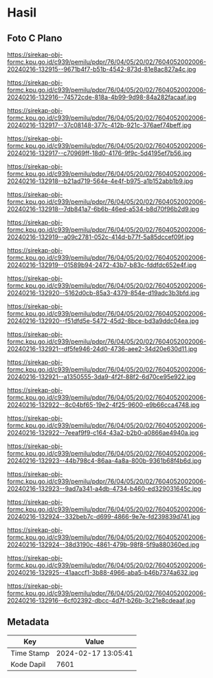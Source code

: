 # Hasil

## Foto C Plano

https://sirekap-obj-formc.kpu.go.id/c939/pemilu/pdpr/76/04/05/20/02/7604052002006-20240216-132915--9671b4f7-b51b-4542-873d-81e8ac827a4c.jpg

https://sirekap-obj-formc.kpu.go.id/c939/pemilu/pdpr/76/04/05/20/02/7604052002006-20240216-132916--74572cde-818a-4b99-9d98-84a282facaaf.jpg

https://sirekap-obj-formc.kpu.go.id/c939/pemilu/pdpr/76/04/05/20/02/7604052002006-20240216-132917--37c08148-377c-412b-921c-376aef74beff.jpg

https://sirekap-obj-formc.kpu.go.id/c939/pemilu/pdpr/76/04/05/20/02/7604052002006-20240216-132917--c70969ff-18d0-4176-9f9c-5d4195ef7b56.jpg

https://sirekap-obj-formc.kpu.go.id/c939/pemilu/pdpr/76/04/05/20/02/7604052002006-20240216-132918--b21ad719-564e-4e4f-b975-a1b152abb1b9.jpg

https://sirekap-obj-formc.kpu.go.id/c939/pemilu/pdpr/76/04/05/20/02/7604052002006-20240216-132918--7db841a7-6b6b-46ed-a534-b8d70f96b2d9.jpg

https://sirekap-obj-formc.kpu.go.id/c939/pemilu/pdpr/76/04/05/20/02/7604052002006-20240216-132919--a09c2781-052c-414d-b77f-5a85dccef09f.jpg

https://sirekap-obj-formc.kpu.go.id/c939/pemilu/pdpr/76/04/05/20/02/7604052002006-20240216-132919--01589b94-2472-43b7-b83c-fddfdc652e4f.jpg

https://sirekap-obj-formc.kpu.go.id/c939/pemilu/pdpr/76/04/05/20/02/7604052002006-20240216-132920--5162d0cb-85a3-4379-854e-d19adc3b3bfd.jpg

https://sirekap-obj-formc.kpu.go.id/c939/pemilu/pdpr/76/04/05/20/02/7604052002006-20240216-132920--f51dfd5e-5472-45d2-8bce-bd3a9ddc04ea.jpg

https://sirekap-obj-formc.kpu.go.id/c939/pemilu/pdpr/76/04/05/20/02/7604052002006-20240216-132921--df5fe946-24d0-4736-aee2-34d20e630d11.jpg

https://sirekap-obj-formc.kpu.go.id/c939/pemilu/pdpr/76/04/05/20/02/7604052002006-20240216-132921--a1350555-3da9-4f2f-88f2-6d70ce95e922.jpg

https://sirekap-obj-formc.kpu.go.id/c939/pemilu/pdpr/76/04/05/20/02/7604052002006-20240216-132922--8c04bf65-19e2-4f25-9600-e9b66cca4748.jpg

https://sirekap-obj-formc.kpu.go.id/c939/pemilu/pdpr/76/04/05/20/02/7604052002006-20240216-132922--7eeaf9f9-c164-43a2-b2b0-a0866ae4940a.jpg

https://sirekap-obj-formc.kpu.go.id/c939/pemilu/pdpr/76/04/05/20/02/7604052002006-20240216-132923--44b798c4-86aa-4a8a-800b-9361b68f4b6d.jpg

https://sirekap-obj-formc.kpu.go.id/c939/pemilu/pdpr/76/04/05/20/02/7604052002006-20240216-132923--9ad7a341-a4db-4734-b460-ed329031645c.jpg

https://sirekap-obj-formc.kpu.go.id/c939/pemilu/pdpr/76/04/05/20/02/7604052002006-20240216-132924--332beb7c-d699-4866-9e7e-fd239839d741.jpg

https://sirekap-obj-formc.kpu.go.id/c939/pemilu/pdpr/76/04/05/20/02/7604052002006-20240216-132924--38d3190c-4861-479b-98f8-5f9a880360ed.jpg

https://sirekap-obj-formc.kpu.go.id/c939/pemilu/pdpr/76/04/05/20/02/7604052002006-20240216-132925--41aaccf1-3b88-4966-aba5-b46b7374a632.jpg

https://sirekap-obj-formc.kpu.go.id/c939/pemilu/pdpr/76/04/05/20/02/7604052002006-20240216-132916--6cf02392-dbcc-4d7f-b26b-3c21e8cdeaaf.jpg


## Metadata

| Key        | Value               |
| ---------- | ------------------- |
| Time Stamp | 2024-02-17 13:05:41 |
| Kode Dapil | 7601                |



